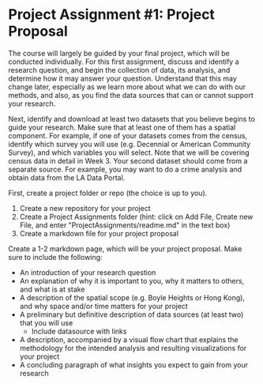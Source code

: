 # Project Assignment #1: Project Proposal
The course will largely be guided by your final project, which will be conducted individually. For this first assignment, discuss and identify a research question, and begin the collection of data, its analysis, and determine how it may answer your question. Understand that this may change later, especially as we learn more about what we can do with our methods, and also, as you find the data sources that can or cannot support your research.

Next, identify and download at least two datasets that you believe begins to guide your research. Make sure that at least one of them has a spatial component. For example, if one of your datasets comes from the census, identify which survey you will use (e.g. Decennial or American Community Survey), and which variables you will select. Note that we will be covering census data in detail in Week 3. Your second dataset should come from a separate source. For example, you may want to do a crime analysis and obtain data from the LA Data Portal.

First, create a project folder or repo (the choice is up to you). 

1. Create a new repository for your project
2. Create a Project Assignments folder (hint: click on Add File, Create new File, and enter "ProjectAssignments/readme.md" in the text box)
4. Create a markdown file for your project proposal

Create a 1-2 markdown page, which will be your project proposal. Make sure to include the following:
*   An introduction of your research question
*   An explanation of why it is important to you, why it matters to others, and what is at stake
*   A description of the spatial scope (e.g. Boyle Heights or Hong Kong), and why space and/or time matters for your project
*   A preliminary but definitive description of data sources (at least two) that you will use
    * Include datasource with links
*   A description, accompanied by a visual flow chart that explains the methodology for the intended analysis and resulting visualizations for your project
*   A concluding paragraph of what insights you expect to gain from your research
